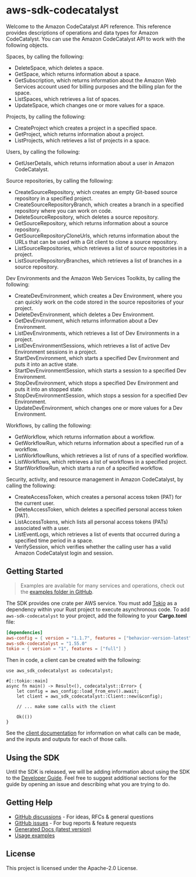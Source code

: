 # aws-sdk-codecatalyst

Welcome to the Amazon CodeCatalyst API reference. This reference provides descriptions of operations and data types for Amazon CodeCatalyst. You can use the Amazon CodeCatalyst API to work with the following objects.

Spaces, by calling the following:
  - DeleteSpace, which deletes a space.
  - GetSpace, which returns information about a space.
  - GetSubscription, which returns information about the Amazon Web Services account used for billing purposes and the billing plan for the space.
  - ListSpaces, which retrieves a list of spaces.
  - UpdateSpace, which changes one or more values for a space.

Projects, by calling the following:
  - CreateProject which creates a project in a specified space.
  - GetProject, which returns information about a project.
  - ListProjects, which retrieves a list of projects in a space.

Users, by calling the following:
  - GetUserDetails, which returns information about a user in Amazon CodeCatalyst.

Source repositories, by calling the following:
  - CreateSourceRepository, which creates an empty Git-based source repository in a specified project.
  - CreateSourceRepositoryBranch, which creates a branch in a specified repository where you can work on code.
  - DeleteSourceRepository, which deletes a source repository.
  - GetSourceRepository, which returns information about a source repository.
  - GetSourceRepositoryCloneUrls, which returns information about the URLs that can be used with a Git client to clone a source repository.
  - ListSourceRepositories, which retrieves a list of source repositories in a project.
  - ListSourceRepositoryBranches, which retrieves a list of branches in a source repository.

Dev Environments and the Amazon Web Services Toolkits, by calling the following:
  - CreateDevEnvironment, which creates a Dev Environment, where you can quickly work on the code stored in the source repositories of your project.
  - DeleteDevEnvironment, which deletes a Dev Environment.
  - GetDevEnvironment, which returns information about a Dev Environment.
  - ListDevEnvironments, which retrieves a list of Dev Environments in a project.
  - ListDevEnvironmentSessions, which retrieves a list of active Dev Environment sessions in a project.
  - StartDevEnvironment, which starts a specified Dev Environment and puts it into an active state.
  - StartDevEnvironmentSession, which starts a session to a specified Dev Environment.
  - StopDevEnvironment, which stops a specified Dev Environment and puts it into an stopped state.
  - StopDevEnvironmentSession, which stops a session for a specified Dev Environment.
  - UpdateDevEnvironment, which changes one or more values for a Dev Environment.

Workflows, by calling the following:
  - GetWorkflow, which returns information about a workflow.
  - GetWorkflowRun, which returns information about a specified run of a workflow.
  - ListWorkflowRuns, which retrieves a list of runs of a specified workflow.
  - ListWorkflows, which retrieves a list of workflows in a specified project.
  - StartWorkflowRun, which starts a run of a specified workflow.

Security, activity, and resource management in Amazon CodeCatalyst, by calling the following:
  - CreateAccessToken, which creates a personal access token (PAT) for the current user.
  - DeleteAccessToken, which deletes a specified personal access token (PAT).
  - ListAccessTokens, which lists all personal access tokens (PATs) associated with a user.
  - ListEventLogs, which retrieves a list of events that occurred during a specified time period in a space.
  - VerifySession, which verifies whether the calling user has a valid Amazon CodeCatalyst login and session.

## Getting Started

> Examples are available for many services and operations, check out the
> [examples folder in GitHub](https://github.com/awslabs/aws-sdk-rust/tree/main/examples).

The SDK provides one crate per AWS service. You must add [Tokio](https://crates.io/crates/tokio)
as a dependency within your Rust project to execute asynchronous code. To add `aws-sdk-codecatalyst` to
your project, add the following to your **Cargo.toml** file:

```toml
[dependencies]
aws-config = { version = "1.1.7", features = ["behavior-version-latest"] }
aws-sdk-codecatalyst = "1.55.0"
tokio = { version = "1", features = ["full"] }
```

Then in code, a client can be created with the following:

```rust,no_run
use aws_sdk_codecatalyst as codecatalyst;

#[::tokio::main]
async fn main() -> Result<(), codecatalyst::Error> {
    let config = aws_config::load_from_env().await;
    let client = aws_sdk_codecatalyst::Client::new(&config);

    // ... make some calls with the client

    Ok(())
}
```

See the [client documentation](https://docs.rs/aws-sdk-codecatalyst/latest/aws_sdk_codecatalyst/client/struct.Client.html)
for information on what calls can be made, and the inputs and outputs for each of those calls.

## Using the SDK

Until the SDK is released, we will be adding information about using the SDK to the
[Developer Guide](https://docs.aws.amazon.com/sdk-for-rust/latest/dg/welcome.html). Feel free to suggest
additional sections for the guide by opening an issue and describing what you are trying to do.

## Getting Help

* [GitHub discussions](https://github.com/awslabs/aws-sdk-rust/discussions) - For ideas, RFCs & general questions
* [GitHub issues](https://github.com/awslabs/aws-sdk-rust/issues/new/choose) - For bug reports & feature requests
* [Generated Docs (latest version)](https://awslabs.github.io/aws-sdk-rust/)
* [Usage examples](https://github.com/awslabs/aws-sdk-rust/tree/main/examples)

## License

This project is licensed under the Apache-2.0 License.

